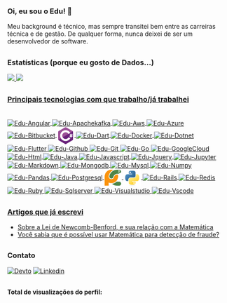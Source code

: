 ### Oi, eu sou o Edu! 👋

<!--
**eduardobueno/eduardobueno** is a ✨ _special_ ✨ repository because its `README.md` (this file) appears on your GitHub profile.

Here are some ideas to get you started:

- 🔭 I’m currently working on ...
- 🌱 I’m currently learning ...
- 👯 I’m looking to collaborate on ...
- 🤔 I’m looking for help with ...
- 💬 Ask me about ...
- 📫 How to reach me: ...
- 😄 Pronouns: ...
- ⚡ Fun fact: ...
-->

Meu background é técnico, mas sempre transitei bem entre as carreiras técnica e de gestão. De qualquer forma, nunca deixei de ser um desenvolvedor de software.

##
### Estatísticas (porque eu gosto de Dados...)

<!--
![eduardobueno Status](https://github-readme-stats.vercel.app/api?username=eduardobueno&show_icons=true&theme=swift&include_all_commits=true&count_private=true&locale=pt-br)
[![GitHub Streak](http://github-readme-streak-stats.herokuapp.com?user=eduardobueno&theme=default)](https://git.io/streak-stats)
-->

<div>
  <a href="https://github.com/eduardobueno">
  <img height="170em" src="https://github-readme-stats.vercel.app/api?username=eduardobueno&show_icons=true&theme=swift&include_all_commits=true&count_private=true"/>
  <!--<img height="160em" src="http://github-readme-streak-stats.herokuapp.com?user=eduardobueno&theme=default"/>-->
  <img height="170em" src="https://github-readme-stats.vercel.app/api/top-langs/?username=eduardobueno&hide=c%2B%2B,cmake,c,kotlin,html,objective-c&layout=default&langs_count=5&theme=swift"/>
</div>
  
##
### Principais tecnologias com que trabalho/já trabalhei

<div style="display: inline_block"><br>
  <img align="center" alt="Edu-Angular" height="40" width="40" src="https://cdn.jsdelivr.net/gh/devicons/devicon/icons/angularjs/angularjs-original.svg" />
  <img align="center" alt="Edu-Apachekafka" height="40" width="40" src="https://cdn.jsdelivr.net/gh/devicons/devicon/icons/apachekafka/apachekafka-original.svg" />
  <img align="center" alt="Edu-Aws" height="40" width="40" src="https://cdn.jsdelivr.net/gh/devicons/devicon/icons/amazonwebservices/amazonwebservices-original.svg" />
  <img align="center" alt="Edu-Azure" height="40" width="40" src="https://cdn.jsdelivr.net/gh/devicons/devicon/icons/azure/azure-original.svg" />
  <img align="center" alt="Edu-Bitbucket" height="40" width="40" src="https://cdn.jsdelivr.net/gh/devicons/devicon/icons/bitbucket/bitbucket-original.svg" />
  <img align="center" alt="Edu-Csharp" height="40" width="40" src="https://raw.githubusercontent.com/devicons/devicon/master/icons/csharp/csharp-original.svg">
  <img align="center" alt="Edu-Dart" height="40" width="40" src="https://cdn.jsdelivr.net/gh/devicons/devicon/icons/dart/dart-original.svg" />        
  <img align="center" alt="Edu-Docker" height="40" width="40" src="https://cdn.jsdelivr.net/gh/devicons/devicon/icons/docker/docker-original.svg">
  <img align="center" alt="Edu-Dotnet" height="40" width="40" src="https://cdn.jsdelivr.net/gh/devicons/devicon/icons/dot-net/dot-net-original.svg">
  <img align="center" alt="Edu-Flutter" height="40" width="40" src="https://cdn.jsdelivr.net/gh/devicons/devicon/icons/flutter/flutter-original.svg" />
  <img align="center" alt="Edu-Github" height="40" width="40" src="https://cdn.jsdelivr.net/gh/devicons/devicon/icons/github/github-original.svg" />
  <img align="center" alt="Edu-Git" height="40" width="40" src="https://cdn.jsdelivr.net/gh/devicons/devicon/icons/git/git-original.svg">
  <img align="center" alt="Edu-Go" height="40" width="40" src="https://cdn.jsdelivr.net/gh/devicons/devicon/icons/go/go-original.svg">
  <img align="center" alt="Edu-GoogleCloud" height="40" width="40" src="https://cdn.jsdelivr.net/gh/devicons/devicon/icons/googlecloud/googlecloud-original.svg">
  <img align="center" alt="Edu-Html" height="40" width="40" src="https://cdn.jsdelivr.net/gh/devicons/devicon/icons/html5/html5-original.svg" />
  <img align="center" alt="Edu-Java" height="40" width="40" src="https://cdn.jsdelivr.net/gh/devicons/devicon/icons/java/java-original.svg" />
  <img align="center" alt="Edu-Javascript" height="40" width="40" src="https://cdn.jsdelivr.net/gh/devicons/devicon/icons/javascript/javascript-original.svg" />
  <img align="center" alt="Edu-Jquery" height="40" width="40" src="https://cdn.jsdelivr.net/gh/devicons/devicon/icons/jquery/jquery-original.svg" />
  <img align="center" alt="Edu-Jupyter" height="40" width="40" src="https://cdn.jsdelivr.net/gh/devicons/devicon/icons/jupyter/jupyter-original.svg">
  <img align="center" alt="Edu-Markdown" height="40" width="40" src="https://cdn.jsdelivr.net/gh/devicons/devicon/icons/markdown/markdown-original.svg" />
  <img align="center" alt="Edu-Mongodb" height="40" width="40" src="https://cdn.jsdelivr.net/gh/devicons/devicon/icons/mongodb/mongodb-original.svg" />
  <img align="center" alt="Edu-Mysql" height="40" width="40" src="https://cdn.jsdelivr.net/gh/devicons/devicon/icons/mysql/mysql-original.svg" />
  <img align="center" alt="Edu-Numpy" height="40" width="40" src="https://cdn.jsdelivr.net/gh/devicons/devicon/icons/numpy/numpy-original.svg" />
  <img align="center" alt="Edu-Pandas" height="40" width="40" src="https://cdn.jsdelivr.net/gh/devicons/devicon/icons/pandas/pandas-original.svg" />
  <img align="center" alt="Edu-Postgresql" height="40" width="40" src="https://cdn.jsdelivr.net/gh/devicons/devicon/icons/postgresql/postgresql-original.svg" />
  <img align="center" alt="Edu-PyCharm" height="40" width="40" src="https://raw.githubusercontent.com/devicons/devicon/master/icons/pycharm/pycharm-original.svg">
  <img align="center" alt="Edu-Python" height="40" width="40" src="https://raw.githubusercontent.com/devicons/devicon/master/icons/python/python-original.svg">
  <img align="center" alt="Edu-Rails" height="40" width="40" src="https://cdn.jsdelivr.net/gh/devicons/devicon/icons/rails/rails-original-wordmark.svg" />
  <img align="center" alt="Edu-Redis" height="40" width="40" src="https://cdn.jsdelivr.net/gh/devicons/devicon/icons/redis/redis-original.svg" />
  <img align="center" alt="Edu-Ruby" height="40" width="40" src="https://cdn.jsdelivr.net/gh/devicons/devicon/icons/ruby/ruby-original.svg" />
  <img align="center" alt="Edu-Sqlserver" height="40" width="40" src="https://cdn.jsdelivr.net/gh/devicons/devicon/icons/microsoftsqlserver/microsoftsqlserver-plain.svg" />
  <img align="center" alt="Edu-Visualstudio" height="40" width="40" src="https://cdn.jsdelivr.net/gh/devicons/devicon/icons/visualstudio/visualstudio-plain.svg" />
  <img align="center" alt="Edu-Vscode" height="40" width="40" src="https://cdn.jsdelivr.net/gh/devicons/devicon/icons/vscode/vscode-original.svg" />
</div>
  
##
### Artigos que já escrevi
 
<!-- BLOG-POST-LIST:START -->
 - <a href="https://dev.to/eduardobueno/sobre-a-lei-de-newcomb-benford-e-sua-relacao-com-a-matematica-3eig">Sobre a Lei de Newcomb-Benford, e sua relação com a Matemática</a>
 - <a href="https://dev.to/eduardobueno/voce-sabia-que-e-possivel-usar-matematica-para-deteccao-de-fraude-2cd0">Você sabia que é possível usar Matemática para detecção de fraude?</a>
<!-- BLOG-POST-LIST:END -->  

##
### Contato

[![Devto](https://img.shields.io/badge/dev.to-0A0A0A?style=for-the-badge&logo=dev.to&logoColor=white)](https://dev.to/eduardobueno)
[![Linkedin](https://img.shields.io/badge/LinkedIn-0077B5?style=for-the-badge&logo=linkedin&logoColor=white)](https://linkedin.com/in/eduardobueno)
<!--[![Twitter](https://img.shields.io/badge/twitter-%231DA1F2.svg?&style=for-the-badge&logo=twitter&logoColor=white)](https://twitter.com/oeduardobueno)-->
  
##
<div align="left">
<label><b>Total de visualizações do perfil: &ensp;&ensp;</b></label>
<img width="150px" height="16px" src="https://profile-counter.glitch.me/eduardobueno/count.svg" />
</div>

